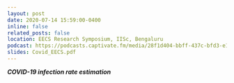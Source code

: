 ```yaml
---
layout: post
date: 2020-07-14 15:59:00-0400
inline: false
related_posts: false
location: EECS Research Symposium, IISc, Bengaluru
podcast: https://podcasts.captivate.fm/media/28f1d404-bbff-437c-bfd3-e182221b484a/podcast-5-navin-kashyap-and-vinay-ramadas-master.mp3
slides: Covid_EECS.pdf
---
```


***COVID-19 infection rate estimation***